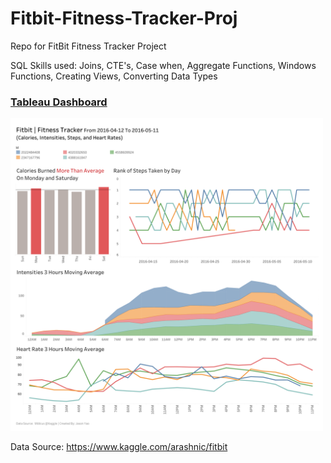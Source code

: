 # Fitbit-Fitness-Tracker-Proj
Repo for FitBit Fitness Tracker Project

SQL Skills used: Joins, CTE's, Case when, Aggregate Functions, Windows Functions, Creating Views, Converting Data Types

### [Tableau Dashboard](https://public.tableau.com/app/profile/jason.yao/viz/FitbitFitnessTracker/Dashboard1)
<img src= "https://github.com/JasonYao3/FitBit-Fitness-Tracker-Proj/blob/main/FitBit%20Fitness%20Tracker%20Dashboard.png" width="500">

Data Source: https://www.kaggle.com/arashnic/fitbit
